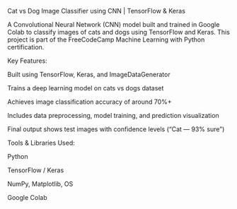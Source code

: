 Cat vs Dog Image Classifier using CNN | TensorFlow & Keras

A Convolutional Neural Network (CNN) model built and trained in Google Colab to classify images of cats and dogs using TensorFlow and Keras.
This project is part of the FreeCodeCamp Machine Learning with Python certification.

Key Features:

Built using TensorFlow, Keras, and ImageDataGenerator

Trains a deep learning model on cats vs dogs dataset

Achieves image classification accuracy of around 70%+

Includes data preprocessing, model training, and prediction visualization

Final output shows test images with confidence levels (“Cat — 93% sure”)

Tools & Libraries Used:

Python 

TensorFlow / Keras

NumPy, Matplotlib, OS

Google Colab
